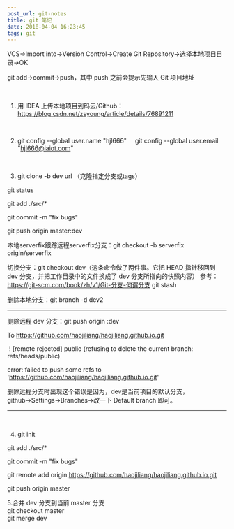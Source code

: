 ```yaml
---
post_url: git-notes
title: git 笔记
date: 2018-04-04 16:23:45
tags: git
---
```

VCS→Import into→Version Control→Create Git Repository→选择本地项目目录→OK

git add→commit→push，其中 push 之前会提示先输入 Git 项目地址

 

1. 用 IDEA 上传本地项目到码云/Github：https://blog.csdn.net/zsyoung/article/details/76891211

 

2. git config --global user.name "hjl666"
    git config --global user.email "hjl666@iaiot.com"

 

3. git clone -b dev url （克隆指定分支或tags）

git status

git add ./src/*

git commit -m "fix bugs"

git push origin master:dev

本地serverfix跟踪远程serverfix分支：git checkout -b serverfix origin/serverfix

切换分支：git checkout dev（这条命令做了两件事。它把 HEAD 指针移回到 dev 分支，并把工作目录中的文件换成了 dev 分支所指向的快照内容）
参考：https://git-scm.com/book/zh/v1/Git-分支-何谓分支
git stash  

删除本地分支：git branch -d dev2

*******************
删除远程 dev 分支：git push origin :dev

To https://github.com/haojiliang/haojiliang.github.io.git

 ! [remote rejected] public (refusing to delete the current branch: refs/heads/public)

error: failed to push some refs to 'https://github.com/haojiliang/haojiliang.github.io.git'

删除远程分支时出现这个错误是因为，dev是当前项目的默认分支，github→Settings→Branches→改一下 Default branch 即可。

********************

 

4. git init

git add ./src/*

git commit -m "fix bugs"

git remote add origin https://github.com/haojiliang/haojiliang.github.io.git

git push origin master
  
  
5.合并 dev 分支到当前 master 分支  
git checkout master  
git merge dev  